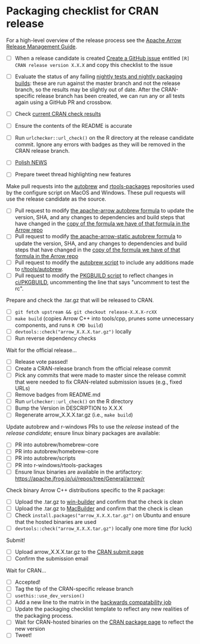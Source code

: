 
<!---
  Licensed to the Apache Software Foundation (ASF) under one
  or more contributor license agreements.  See the NOTICE file
  distributed with this work for additional information
  regarding copyright ownership.  The ASF licenses this file
  to you under the Apache License, Version 2.0 (the
  "License"); you may not use this file except in compliance
  with the License.  You may obtain a copy of the License at

    http://www.apache.org/licenses/LICENSE-2.0

  Unless required by applicable law or agreed to in writing,
  software distributed under the License is distributed on an
  "AS IS" BASIS, WITHOUT WARRANTIES OR CONDITIONS OF ANY
  KIND, either express or implied.  See the License for the
  specific language governing permissions and limitations
  under the License.
-->

# Packaging checklist for CRAN release

For a high-level overview of the release process see the
[Apache Arrow Release Management Guide](https://arrow.apache.org/docs/developers/release.html#post-release-tasks).

- [ ] When a release candidate is created
  [Create a GitHub issue](https://github.com/apache/arrow/issues/new/)
  entitled `[R] CRAN release version X.X.X` and copy this checklist to the issue
  
- [ ] Evaluate the status of any failing
  [nightly tests and nightly packaging builds](https://lists.apache.org/list.html?builds@arrow.apache.org): these are run
  against the master branch and not the release branch, so the results may be
  slightly out of date. After the CRAN-specific release branch has been created,
  we can run any or all tests again using a GitHub PR and crossbow.
- [ ] Check [current CRAN check results](https://cran.rstudio.org/web/checks/check_results_arrow.html)
- [ ] Ensure the contents of the README is accurate
- [ ] Run `urlchecker::url_check()` on the R directory at the release candidate
  commit. Ignore any errors with badges as they will be removed in the CRAN release branch.
- [ ] [Polish NEWS](https://style.tidyverse.org/news.html#news-release)
- [ ] Prepare tweet thread highlighting new features

Make pull requests into the [autobrew](https://github.com/autobrew) and
[rtools-packages](https://github.com/r-windows/rtools-packages) repositories
used by the configure script on MacOS and Windows. These pull requests will
use the release candidate as the source.

- [ ] Pull request to modify 
  [the apache-arrow autobrew formula]( https://github.com/autobrew/homebrew-core/blob/master/Formula/apache-arrow.rb) 
  to update the version, SHA, and any changes to dependencies and build steps that have changed in the
  [copy of the formula we have of that formula in the Arrow repo](https://github.com/apache/arrow/blob/master/dev/tasks/homebrew-formulae/autobrew/apache-arrow.rb)
- [ ] Pull request to modify
  [the apache-arrow-static autobrew formula]( https://github.com/autobrew/homebrew-core/blob/master/Formula/apache-arrow-static.rb)
  to update the version, SHA, and any changes to dependencies and build steps that have changed in the
  [copy of the formula we have of that formula in the Arrow repo](https://github.com/apache/arrow/blob/master/dev/tasks/homebrew-formulae/autobrew/apache-arrow-static.rb)
- [ ] Pull request to modify the 
  [autobrew script](https://github.com/autobrew/scripts/blob/master/apache-arrow)
  to include any additions made to
  [r/tools/autobrew](https://github.com/apache/arrow/blob/master/r/tools/autobrew).
- [ ] Pull request to modify the
  [PKGBUILD script](https://github.com/r-windows/rtools-packages/blob/master/mingw-w64-arrow/PKGBUILD)
  to reflect changes in
  [ci/PKGBUILD](https://github.com/apache/arrow/blob/master/ci/scripts/PKGBUILD),
  uncommenting the line that says "uncomment to test the rc".

Prepare and check the .tar.gz that will be released to CRAN.

- [ ] `git fetch upstream && git checkout release-X.X.X-rcXX`
- [ ] `make build` (copies Arrow C++ into tools/cpp, prunes some unnecessary
  components, and runs `R CMD build`)
- [ ] `devtools::check("arrow_X.X.X.tar.gz")` locally
- [ ] Run reverse dependency checks

Wait for the official release...
  
- [ ] Release vote passed!
- [ ] Create a CRAN-release branch from the official release commit
- [ ] Pick any commits that were made to master since the release commit that
  were needed to fix CRAN-related submission issues (e.g., fixed URLs)
- [ ] Remove badges from README.md
- [ ] Run `urlchecker::url_check()` on the R directory
- [ ] Bump the Version in DESCRIPTION to X.X.X
- [ ] Regenerate arrow_X.X.X.tar.gz (i.e., `make build`)

Update autobrew and r-windows PRs to use the *release* instead of the
*release candidate*; ensure linux binary packages are available:

- [ ] PR into autobrew/homebrew-core
- [ ] PR into autobrew/homebrew-core
- [ ] PR into autobrew/scripts
- [ ] PR into r-windows/rtools-packages
- [ ] Ensure linux binaries are available in the artifactory:
  https://apache.jfrog.io/ui/repos/tree/General/arrow/r

Check binary Arrow C++ distributions specific to the R package:

- [ ] Upload the .tar.gz to [win-builder](https://win-builder.r-project.org/upload.aspx)
  and confirm that the check is clean
- [ ] Upload the .tar.gz to [MacBuilder](https://mac.r-project.org/macbuilder/submit.html)
  and confirm that the check is clean
- [ ] Check `install.packages("arrow_X.X.X.tar.gz")` on Ubuntu and ensure that the
  hosted binaries are used
- [ ] `devtools::check("arrow_X.X.X.tar.gz")` locally one more time (for luck)

Submit!

- [ ] Upload arrow_X.X.X.tar.gz to the
  [CRAN submit page](https://xmpalantir.wu.ac.at/cransubmit/)
- [ ] Confirm the submission email

Wait for CRAN...

- [ ] Accepted!
- [ ] Tag the tip of the CRAN-specific release branch
- [ ] `usethis::use_dev_version()`
- [ ] Add a new line to the matrix in the [backwards compatability job](https://github.com/apache/arrow/blob/master/dev/tasks/r/github.linux.arrow.version.back.compat.yml)
- [ ] Update the packaging checklist template to reflect any new realities of the
  packaging process.
- [ ] Wait for CRAN-hosted binaries on the
  [CRAN package page](https://cran.r-project.org/package=arrow) to reflect the
  new version
- [ ] Tweet!
